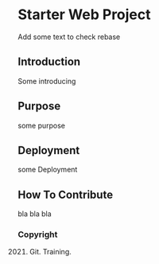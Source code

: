 # Starter Web Project
Add some text to check rebase
## Introduction
Some introducing
## Purpose
some purpose
## Deployment
some Deployment
## How To Contribute
bla bla bla
### Copyright
2021. Git. Training.